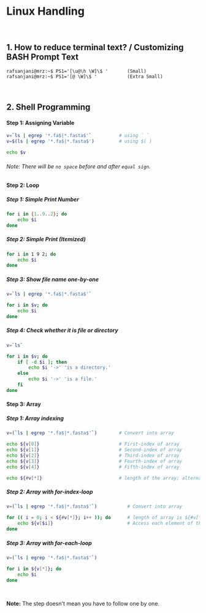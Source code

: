 # Linux Handling

&nbsp;

## 1. How to reduce terminal text? / Customizing BASH Prompt Text
```console
rafsanjani@mrz:~$ PS1='[\u@\h \W]\$ '       (Small)
rafsanjani@mrz:~$ PS1='[@ \W]\$ '           (Extra Small)
```

&nbsp;

## 2. Shell Programming

#### Step 1: Assigning Variable
```sh
v=`ls | egrep '*.fa$|*.fasta$'`          # using ` `
v=$(ls | egrep '*.fa$|*.fasta$')         # using $( )

echo $v
```
###### Note: There will be `no space` before and after `equal sign`.

#### Step 2: Loop

##### Step 1: Simple Print Number
```sh
for i in {1..9..2}; do
    echo $i
done
```

##### Step 2: Simple Print (Itemized)
```sh
for i in 1 9 2; do
    echo $i
done
```

##### Step 3: Show file name one-by-one
```sh
v=`ls | egrep '*.fa$|*.fasta$'`

for i in $v; do
    echo $i
done
```

##### Step 4: Check whether it is file or directory
```sh
v=`ls`

for i in $v; do
    if [ -d $i ]; then
        echo $i '->' 'is a directory.'
    else
        echo $i '->' 'is a file.'
    fi
done
```

#### Step 3: Array

##### Step 1: Array indexing
```sh
v=(`ls | egrep '*.fa$|*.fasta$'`)        # Convert into array 

echo ${v[0]}                             # First-index of array
echo ${v[1]}                             # Second-index of array
echo ${v[2]}                             # Third-index of array
echo ${v[3]}                             # Fourth-index of array
echo ${v[4]}                             # Fifth-index of array

echo ${#v[*]}                            # length of the array; alternatively ${#v[@]} 
```

##### Step 2: Array with for-index-loop
```sh
v=(`ls | egrep '*.fa$|*.fasta$'`)           # Convert into array

for (( i = 0; i < ${#v[*]}; i++ )); do      # length of array is ${#v[*]} or ${#v[@]} 
    echo ${v[$i]}                           # Access each element of the array
done
```

##### Step 3: Array with for-each-loop
```sh
v=(`ls | egrep '*.fa$|*.fasta$'`)

for i in ${v[*]}; do
    echo $i
done
```


&nbsp;
&nbsp;

**Note:** The step doesn't mean you have to follow one by one.
